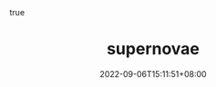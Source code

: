 ---
title: "supernovae"
date: 2022-09-06T15:11:51+08:00
draft: true
# description
description: "This is meta description"
math: true
---